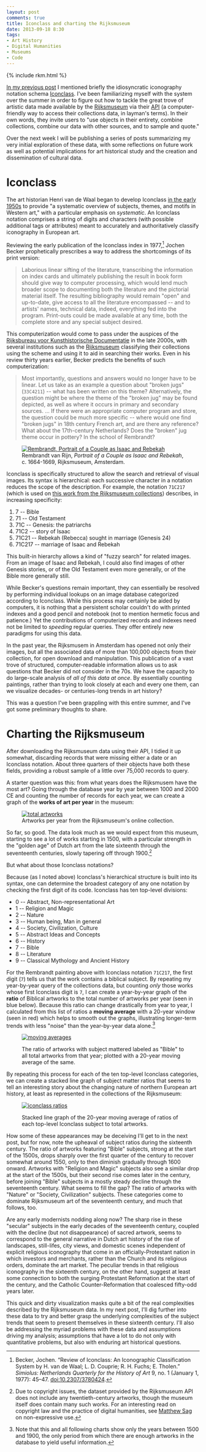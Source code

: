 ```yaml
---
layout: post
comments: true
title: Iconclass and charting the Rijksmuseum
date: 2013-09-18 8:30
tags:
- Art History
- Digital Humanities
- Museums
- Code
---
```


{% include rkm.html %}

[In my previous post](/2013/08/26/image-search-for-ukiyo-e.html) I mentioned briefly the idiosyncratic iconography notation schema [Iconclass](http://iconclass.nl). I've been familiarizing myself with the system over the summer in order to figure out how to tackle the great trove of artistic data made available by the [Rijksmuseum](http://rijksmuseum.nl) via their [API](https://www.rijksmuseum.nl/en/api/instructions-for-use) (a computer-friendly way to access their collections data, in layman's terms). In their own words, they invite users to "use objects in their entirety, combine collections, combine our data with other sources, and to sample and quote."

Over the next week I will be publishing a series of posts summarizing my very initial exploration of these data, with some reflections on future work as well as potential implications for art historical study and the creation and dissemination of cultural data.

# Iconclass

The art historian Henri van de Waal began to develop Iconclass [in the early 1950s](http://iconclass.nl/about-iconclass/history-of-iconclass) to provide "a systematic overview of subjects, themes, and motifs in Western art," with a particular emphasis on *systematic*. An Iconclass notation comprises a string of digits and characters (with possible additional tags or attributes) meant to accurately and authoritatively classify iconography in European art.

Reviewing the early publication of the Iconclass index in 1977,[^becker] Jochen Becker prophetically prescribes a way to address the shortcomings of its print version:

> Laborious linear sifting of the literature, transcribing the information on index cards and ultimately publishing the result in book form should give way to computer processing, which would lend much broader scope to documenting both the literature and the pictorial material itself. The resulting bibliography would remain "open" and up-to-date, give access to all the literature encompassed -- and to artists' names, technical data, indeed, everything fed into the program. Print-outs could be made available at any time, both the complete store and any special subject desired.

[^becker]: Becker, Jochen. “Review of Iconclass: An Iconographic Classification System by H. van de Waal; L. D. Couprie; R. H. Fuchs; E. Tholen.” *Simiolus: Netherlands Quarterly for the History of Art* 9, no. 1 (January 1, 1977): 45–47. [doi:10.2307/3780424](http://dx.doi.org/10.2307/3780424).

This computerization would come to pass under the auspices of the [Rijksbureau voor Kunsthistorische Documentatie](http://www.rkd.nl) in the late 2000s, with several institutions such as the [Rijksmuseum](http://rijksmuseum.nl) classifying their collections using the scheme and using it to aid in searching their works. Even in his review thirty years earlier, Becker predicts the benefits of such computerization:
	
> Most importantly, questions and answers would no longer have to be linear. Let us take as an example a question about "broken jugs" (`33C4211`) -- what has been written on this theme? Alternatively, the question might be where the theme of the "broken jug" may be found depicted, as well as where it occurs in primary and secondary sources. ... If there were an appropriate computer program and store, the question could be much more specific -- where would one find "broken jugs" in 18th century French art, and are there any reference? What about the 17th-century Netherlands? Does the "broken" jug theme occur in pottery? In the school of Rembrandt?

<figure>
<a href="http://www.rijksmuseum.nl/media/assets/SK-C-216"><img src="/assets/images-display/rembrandt_isaac_rebekah.png" alt="Rembrandt, Portrait of a Couple as Isaac and Rebekah"/></a>
<figcaption>Rembrandt van Rijn, <i>Portrait of a Couple as Isaac and Rebekah</i>, c. 1664-1669, Rijksmuseum, Amsterdam.</figcaption>
</figure>

Iconclass is specifically structured to allow the search and retrieval of visual images. Its syntax is hierarchical: each successive character in a notation reduces the scope of the description. For example, the notation `71C217` (which is used on [this work from the Rijksmuseum collections](https://www.rijksmuseum.nl/nl/collectie/SK-C-216)) describes, in increasing specificity:

1. 7 -- Bible
2. 71 -- Old Testament
3. 71C -- Genesis: the patriarchs
4. 71C2 -- story of Isaac
5. 71C21 -- Rebekah (Rebecca) sought in marriage (Genesis 24)
6. 71C217 -- marriage of Isaac and Rebekah

This built-in hierarchy allows a kind of "fuzzy search" for related images. From an image of Isaac and Rebekah, I could also find images of other Genesis stories, or of the Old Testament even more generally, or of the Bible more generally still.

While Becker's questions remain important, they can essentially be resolved by performing individual lookups on an image database categorized according to Iconclass. While this process may certainly be aided by computers, it is nothing that a persistent scholar couldn't do with printed indexes and a good pencil and notebook (not to mention hermetic focus and patience.) Yet the contributions of computerized records and indexes need not be limited to *speeding* regular queries. They offer entirely new paradigms for using this data. 

In the past year, the Rijksmusem in Amsterdam has opened not only their images, but all the associated data of more than 100,000 objects from their collection, for open download and manipulation. This publication of a vast trove of structured, computer-readable information allows us to ask questions that Becker did not consider in the 70s. We have the capacity to do large-scale analysis of *all of this data at once*. By essentially counting paintings, rather than trying to look closely at each and every one them, can we visualize decades- or centuries-long trends in art history?

This was a question I've been grappling with this entire summer, and I've got some preliminary thoughts to share.

# Charting the Rijksmuseum

After downloading the Rijksmuseum data using their API, I tidied it up somewhat, discarding records that were missing either a date or an Iconclass notation. About three quarters of their objects have both these fields, providing a robust sample of a little over 75,000 records to query.

A starter question was this: from what years does the Rijksmusem have the most art? Going through the database year by year between 1000 and 2000 CE and counting the number of records for each year, we can create a graph of the **works of art per year** in the museum:

<figure>
<a href="/assets/images/rijksmuseum_totals_graph.png"><img src="/assets/images-display/rijksmuseum_totals_graph.png" alt="total artworks" /></a>
<figcaption>Artworks per year from the Rijksmuseum's online collection.</figcaption>
</figure>

So far, so good. The data look much as we would expect from this museum, starting to see a lot of works starting in 1500, with a particular strength in the "golden age" of Dutch art from the late sixteenth through the seventeenth centuries, slowly tapering off through 1900.[^20th]

But what about those Iconclass notations?

Because (as I noted above) Iconclass's hierarchical structure is built into its syntax, one can determine the broadest category of any one notation by checking the first digit of its code. Iconclass has ten top-level divisions:

- 0 -- Abstract, Non-representational Art
- 1 -- Religion and Magic
- 2 -- Nature
- 3 -- Human being, Man in general
- 4 -- Society, Civilization, Culture
- 5 -- Abstract Ideas and Concepts
- 6 -- History
- 7 -- Bible
- 8 -- Literature
- 9 -- Classical Mythology and Ancient History

For the Rembrandt painting above with Iconclass notation `71C217`, the first digit (`7`) tells us that the work contains a biblical subject. By repeating my year-by-year query of the collections data, but counting *only* those works whose first Iconclass digit is `7`, I can create a year-by-year graph of the **ratio** of Biblical artworks to the total number of artworks per year (seen in blue below). Because this ratio can change drastically from year to year, I calculated from this list of ratios a **moving average** with a 20-year window (seen in red) which helps to smooth out the graphs, illustrating longer-term trends with less "noise" than the year-by-year data alone.[^scope]

<figure>
<p><a href="/assets/images/moving_average_example.png"><img src="/assets/images-display/moving_average_example.png" alt="moving averages" /></a></p>
<figcaption>The ratio of artworks with subject mattered labeled as "Bible" to all total artworks from that year; plotted with a 20-year moving average of the same.</figcaption>
</figure>

By repeating this process for each of the ten top-level Iconclass categories, we can create a stacked line graph of subject matter ratios that seems to tell an interesting story about the changing nature of northern European art history, at least as represented in the collections of the Rijksmuseum:

<figure>
<p><a href="/assets/images/rijksmuseum_iconclass_graph.png"><img src="/assets/images-display/rijksmuseum_iconclass_graph.png" alt="iconclass ratios" /></a></p>
<figcaption>Stacked line graph of the 20-year moving average of ratios of each top-level Iconclass subject to total artworks.</figcaption>
</figure>

How some of these appearances may be deceiving I'll get to in the next post, but for now, note the upheaval of subject ratios during the sixteenth century. The ratio of artworks featuring "Bible" subjects, strong at the start of the 1500s, drops sharply over the first quarter of the century to recover somewhat around 1550, only to then diminish gradually through 1600 onward. Artworks with "Religion and Magic" subjects also see a similar drop at the start of the 1500s, but their second rise comes later in the century, before joining "Bible" subjects in a mostly steady decline through the seventeenth century. What seems to fill the gap? The ratio of artworks with "Nature" or "Society, Civilization" subjects. These categories come to dominate Rijksmuseum art of the seventeenth century, and much that follows, too.

Are any early modernists nodding along now? The sharp rise in these "secular" subjects in the early decades of the seventeenth century, coupled with the decline (but not disappearance) of sacred artwork, seems to correspond to the general narrative in Dutch art history of the rise of landscapes, still-lifes, city views, and domestic scenes independent of explicit religious iconography that come in an officially-Protestant nation in which investors and merchants, rather than the Church and its religious orders, dominate the art market. The peculiar trends in that religious iconography in the sixteenth century, on the other hand, suggest at least some connection to both the surging Protestant Reformation at the start of the century, and the Catholic Counter-Reformation that coalesced fifty-odd years later.

This quick and dirty visualization masks quite a bit of the real complexities described by the Rijksmuseum data. In my next post, I'll dig further into these data to try and better grasp the underlying complexities of the subject trends that seem to present themselves in these sixteenth century. I'll also be addressing the myriad problems with these data and assumptions driving my analysis; assumptions that have a lot to do not only with quantitative problems, but also with enduring art historical questions.





<!-- Notes -->

[^scope]: Note that this and all following charts show only the years between 1500 and 1900, the only period from which there are enough artworks in the database to yield useful information.

[^20th]: Due to copyright issues, the dataset provided by the Rijksmuseum API does not include any twentieth-century artworks, though the museum itself does contain many such works. For an interesting read on copyright law and the practice of digital humanities, see [Matthew Sag](http://matthewsag.com/projects/google-book-copyright-the-digital-humanities/) on non-expressive use.